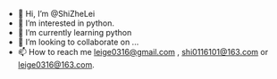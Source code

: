 - 👋 Hi, I’m @ShiZheLei
- 👀 I’m interested in python.
- 🌱 I’m currently learning python
- 💞️ I’m looking to collaborate on ...
- 📫 How to reach me leige0316@gmail.com , shi0116101@163.com or leige0316@163.com.

<!---
ShiZheLei/ShiZheLei is a ✨ special ✨ repository because its `README.md` (this file) appears on your GitHub profile.
You can click the Preview link to take a look at your changes.
--->
